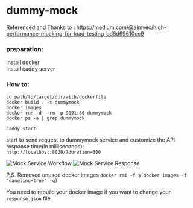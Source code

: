 # dummy-mock
Referenced and Thanks to : https://medium.com/@aimvec/high-performance-mocking-for-load-testing-bd6d69610cc9

### preparation:
install docker  
install caddy server  

### How to: 
`cd path/to/target/dir/with/dockerfile`  
`docker build . -t dummymock`  
`docker images`  
`docker run -d --rm -p 9091:80 dummymock`  
`docker ps -a | grep dummymock`  

`caddy start`  

start to send request to dummymock service and customize the API response time(in milliseconds):  
`http://localhost:8020/?duration=300`


![Mock Service Workflow](dummymock.png)
![Mock Service Response](response.png)

P.S. 
Removed unused docker images
`docker rmi -f $(docker images -f "dangling=true" -q)`

You need to rebuild your docker image if you want to change your `response.json` file
